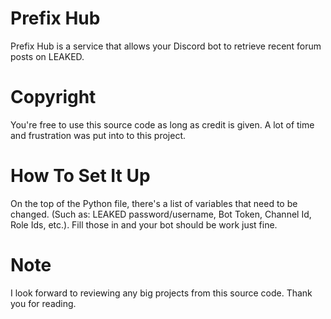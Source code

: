 # Prefix Hub
Prefix Hub is a service that allows your Discord bot to retrieve recent forum posts on LEAKED.

# Copyright
You're free to use this source code as long as credit is given. A lot of time and frustration was put into to this project.

# How To Set It Up
On the top of the Python file, there's a list of variables that need to be changed. (Such as: LEAKED password/username, Bot Token, Channel Id, Role Ids, etc.).
Fill those in and your bot should be work just fine.

# Note
I look forward to reviewing any big projects from this source code. Thank you for reading.
